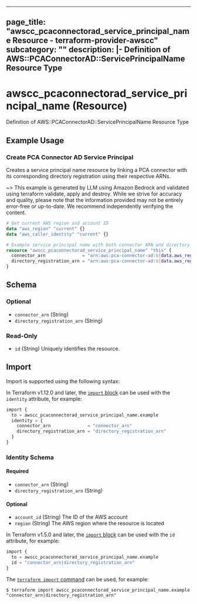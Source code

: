 
---
page_title: "awscc_pcaconnectorad_service_principal_name Resource - terraform-provider-awscc"
subcategory: ""
description: |-
  Definition of AWS::PCAConnectorAD::ServicePrincipalName Resource Type
---

# awscc_pcaconnectorad_service_principal_name (Resource)

Definition of AWS::PCAConnectorAD::ServicePrincipalName Resource Type

## Example Usage

### Create PCA Connector AD Service Principal

Creates a service principal name resource by linking a PCA connector with its corresponding directory registration using their respective ARNs.

~> This example is generated by LLM using Amazon Bedrock and validated using terraform validate, apply and destroy. While we strive for accuracy and quality, please note that the information provided may not be entirely error-free or up-to-date. We recommend independently verifying the content.

```terraform
# Get current AWS region and account ID
data "aws_region" "current" {}
data "aws_caller_identity" "current" {}

# Example service principal name with both connector ARN and directory registration ARN
resource "awscc_pcaconnectorad_service_principal_name" "this" {
  connector_arn              = "arn:aws:pca-connector-ad:${data.aws_region.current.name}:${data.aws_caller_identity.current.account_id}:connector/12345678-1234-1234-1234-123456789012"
  directory_registration_arn = "arn:aws:pca-connector-ad:${data.aws_region.current.name}:${data.aws_caller_identity.current.account_id}:directory-registration/d-0123456789"
}
```

<!-- schema generated by tfplugindocs -->
## Schema

### Optional

- `connector_arn` (String)
- `directory_registration_arn` (String)

### Read-Only

- `id` (String) Uniquely identifies the resource.

## Import

Import is supported using the following syntax:

In Terraform v1.12.0 and later, the [`import` block](https://developer.hashicorp.com/terraform/language/import) can be used with the `identity` attribute, for example:

```terraform
import {
  to = awscc_pcaconnectorad_service_principal_name.example
  identity = {
    connector_arn              = "connector_arn"
    directory_registration_arn = "directory_registration_arn"
  }
}
```

<!-- schema generated by tfplugindocs -->
### Identity Schema

#### Required

- `connector_arn` (String)
- `directory_registration_arn` (String)

#### Optional

- `account_id` (String) The ID of the AWS account
- `region` (String) The AWS region where the resource is located

In Terraform v1.5.0 and later, the [`import` block](https://developer.hashicorp.com/terraform/language/import) can be used with the `id` attribute, for example:

```terraform
import {
  to = awscc_pcaconnectorad_service_principal_name.example
  id = "connector_arn|directory_registration_arn"
}
```

The [`terraform import` command](https://developer.hashicorp.com/terraform/cli/commands/import) can be used, for example:

```shell
$ terraform import awscc_pcaconnectorad_service_principal_name.example "connector_arn|directory_registration_arn"
```
